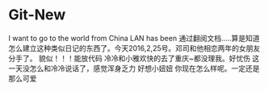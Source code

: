 # Git-New
I want to go to the world from China LAN has been
通过翻阅文档.....算是知道怎么建立这种类似日记的东西了。今天2016,2,25号。邓司和他相恋两年的女朋友分手了。
貌似！！！能放代码
冷冷和小雅欢快的去了重庆~都没理我。好忧伤
这一天没怎么和冷冷说话了，感觉浑身乏力
好想小妞妞
你现在怎么样呢。一定还是那么可爱
